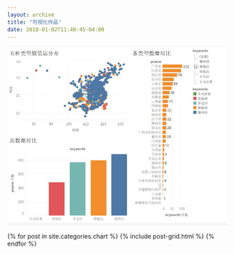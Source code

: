 ```yaml
---
layout: archive
title: "可视化作品"
date: 2018-01-02T11:40:45-04:00
---
```


<img src="/images/数据分析.JPG" alt="数据分析.JPG"/></a>
<div class="tiles">
{% for post in site.categories.chart %}
	{% include post-grid.html %}
{% endfor %}
</div><!-- /.tiles -->
</div><!-- /.tiles 把所有categories 有 chart 的列出來-->